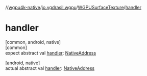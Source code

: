 //[wgpu4k-native](../../../index.md)/[io.ygdrasil.wgpu](../index.md)/[WGPUSurfaceTexture](index.md)/[handler](handler.md)

# handler

[common, android, native]\
[common]\
expect abstract val [handler](handler.md): [NativeAddress](../../ffi/-native-address/index.md)

[android, native]\
actual abstract val [handler](handler.md): [NativeAddress](../../ffi/-native-address/index.md)